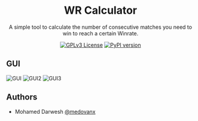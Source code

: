 <!--- mdformat-toc start --slug=github --->
<div align="center">
  
#  WR Calculator
  
A simple tool to calculate the number of consecutive matches you need to win to reach a certain Winrate.
  
[![GPLv3 License](https://img.shields.io/badge/License-GPL%20v3-yellow.svg)](https://opensource.org/licenses/)
[![PyPI version](https://img.shields.io/pypi/pyversions/spotDL?color=%2344CC11&style=flat-square)](https://www.python.org/)
  
</div>

## GUI

![GUI](https://user-images.githubusercontent.com/29468096/193022572-fecafc6e-cb9e-444d-9710-15bd8bc2c5fd.png)
![GUI2](https://user-images.githubusercontent.com/29468096/193022502-0ffc4626-05ef-41e8-bcbe-9371ae0d48f0.png)
![GUI3](https://user-images.githubusercontent.com/29468096/193022373-e5908f39-b7c8-4fc9-9d1c-e27243bfc210.png)

## Authors

- Mohamed Darwesh [@medovanx](https://github.com/medovanx)



